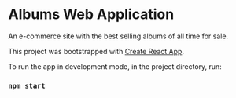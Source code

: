 # Albums Web Application

An e-commerce site with the best selling albums of all time for sale. 

This project was bootstrapped with [Create React App](https://github.com/facebook/create-react-app).

To run the app in development mode, in the project directory, run:

### `npm start`
